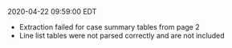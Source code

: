2020-04-22 09:59:00 EDT


- Extraction failed for case summary tables from page 2
- Line list tables were not parsed correctly and are not included
